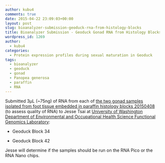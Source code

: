 ```yaml
---
author: kubu4
comments: true
date: 2015-04-22 23:09:03+00:00
layout: post
slug: bioanalyzer-submission-geoduck-rna-from-histology-blocks
title: Bioanalyzer Submission - Geoduck Gonad RNA from Histology Blocks
wordpress_id: 1269
author:
  - kubu4
categories:
  - Protein expression profiles during sexual maturation in Geoduck
tags:
  - bioanalyzer
  - geoduck
  - gonad
  - Panopea generosa
  - paraffin
  - RNA
---
```


Submitted 3μL (~75ng) of RNA from each of [the two gonad samples isolated from foot tissue embedded in paraffin histology blocks 20150408](2015/04/08/rna-isolation-geoduck-foot-in-paraffin-histology-blocks.html) (to assess quality of RNA) to Jesse Tsai at [University of Washington Department of Environmental and Occupational Health Science Functional Genomics Laboratory](http://depts.washington.edu/ceeh/members/core-services.html):




    
  * Geoduck Block 34

    
  * Geoduck Block 42



Jesse will determine if the samples should be run on the RNA Pico or the RNA Nano chips.
